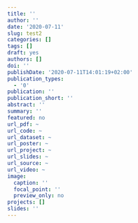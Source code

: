 ```yaml
---
title: ''
author: ''
date: '2020-07-11'
slug: test2
categories: []
tags: []
draft: yes
authors: []
doi: ''
publishDate: '2020-07-11T14:01:19+02:00'
publication_types:
  - '0'
publication: ''
publication_short: ''
abstract: ''
summary: ''
featured: no
url_pdf: ~
url_code: ~
url_dataset: ~
url_poster: ~
url_project: ~
url_slides: ~
url_source: ~
url_video: ~
image:
  caption: ''
  focal_point: ''
  preview_only: no
projects: []
slides: ''
---
```

